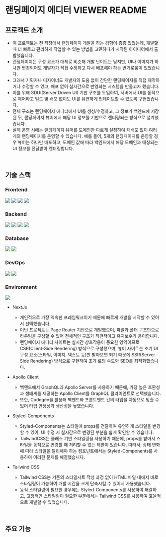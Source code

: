 # 랜딩페이지 에디터 VIEWER README


## 프로젝트 소개

- 이 프로젝트는 전 직장에서 랜딩페이지 개발을 하는 경험이 종종 있었는데, 개발할 때 더 빠르고 편리하게 작업할 수 있는 방법을 고민하다가 시작된 아이디어에서 출발했습니다.
- 랜딩페이지는 구성 요소가 대체로 비슷해 개발 난이도는 낮지만, UI나 이미지가 하나만 변경되어도 개발자가 직접 수정하고 다시 배포해야 하는 번거로움이 있었습니다.
- 그래서 기획자나 디자이너도 개발자의 도움 없이 간단한 랜딩페이지를 직접 제작하거나 수정할 수 있고, 배포 없이 실시간으로 반영되는 시스템을 만들고자 했습니다.
- 이를 위해 SDUI(Server Driven UI) 기반 구조를 도입하여, 서버에서 UI를 동적으로 제어하고 빌드 및 배포 없이도 UI를 유연하게 업데이트할 수 있도록 구현했습니다.
- 전체 구조는 랜딩페이지 에디터에서 UI를 생성/수정하고, 그 정보가 백엔드에 저장된 뒤, 랜딩페이지 뷰어에서 해당 UI 정보를 기반으로 렌더링되는 방식으로 설계했습니다.
- 실제 운영 시에는 랜딩페이지 뷰어를 도메인만 다르게 설정하여 재배포 없이 여러 개의 랜딩페이지를 운영할 수 있습니다. 예를 들어, 5개의 랜딩페이지를 운영할 경우 뷰어는 하나만 배포하고, 도메인 값에 따라 백엔드에서 해당 도메인과 매칭되는 UI 정보를 전달받아 렌더링합니다.

<br>

## 기술 스택
### Frontend
<img src="https://img.shields.io/badge/Next-black?style=for-the-badge&logo=next.js&logoColor=white"> <img src="https://img.shields.io/badge/-ApolloGraphQL-311C87?style=for-the-badge&logo=apollo-graphql">  <img src="https://img.shields.io/badge/styled--components-DB7093?style=for-the-badge&logo=styled-components&logoColor=white">  <img src="https://img.shields.io/badge/tailwindcss-%2338B2AC.svg?style=for-the-badge&logo=tailwind-css&logoColor=white"> 

### Backend
<img src="https://img.shields.io/badge/nestjs-%23E0234E.svg?style=for-the-badge&logo=nestjs&logoColor=white">   <img src="https://img.shields.io/badge/-GraphQL-E10098?style=for-the-badge&logo=graphql&logoColor=white"> <img src="https://img.shields.io/badge/-ApolloGraphQL-311C87?style=for-the-badge&logo=apollo-graphql"> <img src="https://img.shields.io/badge/Prisma-3982CE?style=for-the-badge&logo=Prisma&logoColor=white"> 

### Database
<img src="https://img.shields.io/badge/mysql-4479A1.svg?style=for-the-badge&logo=mysql&logoColor=white">   <img src="https://img.shields.io/badge/redis-%23DD0031.svg?style=for-the-badge&logo=redis&logoColor=white"> 

### DevOps
<img src="https://img.shields.io/badge/github-%23121011.svg?style=for-the-badge&logo=github&logoColor=white">   <img src="https://img.shields.io/badge/docker-%230db7ed.svg?style=for-the-badge&logo=docker&logoColor=white"> 

### Environment
<img src="https://img.shields.io/badge/node.js-6DA55F?style=for-the-badge&logo=node.js&logoColor=white">

<br>

- NextJs
    - 개인적으로 가장 익숙한 프레임워크이기 때문에 빠르게 개발을 시작할 수 있어서 선택했습니다.
    - 이번 프로젝트는 Page Router 기반으로 개발했으며, 파일과 폴더 구조만으로 라우팅을 구성할 수 있어 전체적인 구조가 직관적이고 유지보수가 용이합니다.
    - 랜딩페이지 에디터 사이트는 실시간 상호작용이 중요한 영역이므로 CSR(Client-Side Rendering) 방식으로 구성했으며, 뷰어 사이트는 초기 UI 구성 요소(스타일, 이미지, 텍스트 등)만 받아오면 되기 때문에 SSR(Server-Side Rendering) 방식으로 구현하여 초기 로딩 속도와 SEO를 최적화했습니다.
 
- Apollo Client
    - 백엔드에서 GraphQL과 Apollo Server를 사용하기 때문에, 가장 높은 호환성과 생태계를 제공하는 Apollo Client를 GraphQL 클라이언트로 선택했습니다.
    - 또한, Codegen을 활용해 백엔드와 프론트엔드 간의 타입을 자동으로 맞출 수 있어 타입 안정성과 생산성을 높였습니다.

- Styled-Components
    - Styled-Components는 스타일에 props를 전달하여 유연하게 스타일을 변경할 수 있어, UI 수정 시 실시간으로 변경된 부분을 쉽게 확인할 수 있습니다.
    - TailwindCSS는 클래스 기반 스타일링을 사용하기 때문에, props를 받아서 스타일을 동적으로 변경할 때 처리할 수 없는 제한이 있습니다. 따라서, 상태 변화에 따라 스타일을 달리해야 하는 컴포넌트에서는 Styled-Components를 사용하여 이러한 문제를 해결했습니다.
 
- Tailwind CSS
    - Tailwind CSS는 기존의 스타일시트 작성 과정 없이 HTML 파일 내에서 바로 스타일링이 가능하여 개발 시간을 크게 단축시킬 수 있어서 사용했습니다.
    - 동적 스타일링이 필요한 경우에는 Styled-Components를 사용하여 해결하고, 고정적인 스타일링이 필요한 부분에서는 Tailwind CSS를 사용하여 효율적으로 개발할 수 있었습니다.

<br>

## 주요 기능
